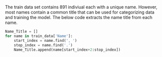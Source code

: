 The train data set contains 891 indiviual each with a unique name. However, most names contain a common title that can be used for categorizing data and training the model. The below code extracts the name title from each name.

````Python
Name_Title = []
for name in train_data['Name']:    
    start_index = name.find(', ')
    stop_index = name.find('.')
    Name_Title.append(name[start_index+2:stop_index])
````
